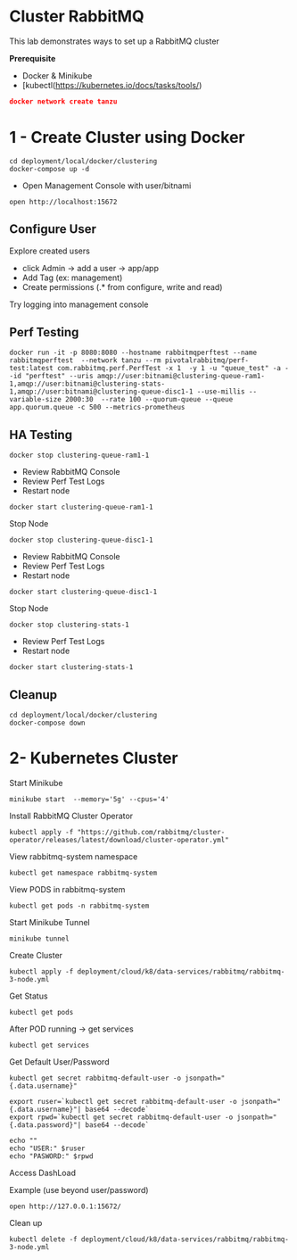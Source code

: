# Cluster RabbitMQ

This lab demonstrates ways to set up a RabbitMQ cluster

**Prerequisite**

- Docker & Minikube
- [kubectl(https://kubernetes.io/docs/tasks/tools/)

```json
docker network create tanzu
```

# 1 - Create Cluster using Docker

```shell
cd deployment/local/docker/clustering
docker-compose up -d 
```

- Open Management Console with user/bitnami

```shell
open http://localhost:15672
```


## Configure User

Explore created users

- click Admin -> add a user -> app/app 
- Add Tag (ex: management)
- Create permissions (.* from configure, write and read)

Try logging into management console



## Perf Testing

```shell
docker run -it -p 8080:8080 --hostname rabbitmqperftest --name rabbitmqperftest  --network tanzu --rm pivotalrabbitmq/perf-test:latest com.rabbitmq.perf.PerfTest -x 1  -y 1 -u "queue_test" -a --id "perftest" --uris amqp://user:bitnami@clustering-queue-ram1-1,amqp://user:bitnami@clustering-stats-1,amqp://user:bitnami@clustering-queue-disc1-1 --use-millis --variable-size 2000:30  --rate 100 --quorum-queue --queue app.quorum.queue -c 500 --metrics-prometheus
```


## HA Testing

```shell
docker stop clustering-queue-ram1-1
```

- Review RabbitMQ Console
- Review Perf Test Logs
- Restart node

```shell
docker start clustering-queue-ram1-1
```

Stop Node

```shell
docker stop clustering-queue-disc1-1
```

- Review RabbitMQ Console
- Review Perf Test Logs
- Restart node

```shell
docker start clustering-queue-disc1-1
```

Stop Node

```shell
docker stop clustering-stats-1
```

- Review Perf Test Logs
- Restart node


```shell
docker start clustering-stats-1
```


## Cleanup

```shell
cd deployment/local/docker/clustering
docker-compose down
```


# 2-  Kubernetes Cluster

Start Minikube

```shell
minikube start  --memory='5g' --cpus='4'
```

Install RabbitMQ Cluster Operator

```shell
kubectl apply -f "https://github.com/rabbitmq/cluster-operator/releases/latest/download/cluster-operator.yml"
```

View rabbitmq-system namespace 

```shell
kubectl get namespace rabbitmq-system
```


View PODS in rabbitmq-system

```shell
kubectl get pods -n rabbitmq-system
```

Start Minikube Tunnel

```shell
minikube tunnel
```

Create Cluster

```shell
kubectl apply -f deployment/cloud/k8/data-services/rabbitmq/rabbitmq-3-node.yml
```

Get Status

```shell
kubectl get pods
```

After POD running -> get services

```shell
kubectl get services
```

Get Default User/Password

```shell
kubectl get secret rabbitmq-default-user -o jsonpath="{.data.username}"

export ruser=`kubectl get secret rabbitmq-default-user -o jsonpath="{.data.username}"| base64 --decode`
export rpwd=`kubectl get secret rabbitmq-default-user -o jsonpath="{.data.password}"| base64 --decode`

echo ""
echo "USER:" $ruser
echo "PASWORD:" $rpwd
```


Access DashLoad

Example (use beyond user/password)

```shell
open http://127.0.0.1:15672/
```


Clean up

```shell
kubectl delete -f deployment/cloud/k8/data-services/rabbitmq/rabbitmq-3-node.yml
```


